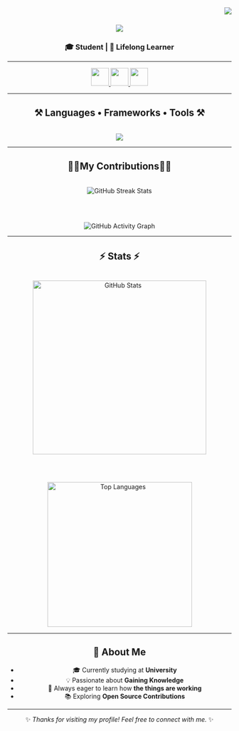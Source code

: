 <!-- Profile Visitor Badge -->
<img align="right" src="https://visitor-badge.laobi.icu/badge?page_id=SubhajitM1905.SubhajitM1905" />

<!-- Typing Header -->
<h1 align="center">
  <img src="https://readme-typing-svg.herokuapp.com/?font=Righteous&size=35&center=true&vCenter=true&width=600&height=70&duration=4000&lines=Hi+There!+👋;+I'm+Subhajit+Misra!;" />
</h1>

<h3 align="center">🎓 Student | 🚀 Lifelong Learner</h3>

---

<!-- Social Links -->
<div align="center"> 
  <a href="mailto:subhajitmisra1905@gmail.com">
  <img src="https://upload.wikimedia.org/wikipedia/commons/4/4e/Gmail_Icon.png" width="40" height="40">
  </a>

  <a href="https://www.linkedin.com/in/subhajit-misra-421b4637a//" target="_blank">
  <img src="https://upload.wikimedia.org/wikipedia/commons/c/ca/LinkedIn_logo_initials.png" width="40" height="40">
  </a>


  <a href="https://www.instagram.com/subhajit_1905/" target="_blank">
    <img src="https://upload.wikimedia.org/wikipedia/commons/a/a5/Instagram_icon.png" width="40" height="40">
  </a>


---

<h2 align="center">⚒️ Languages • Frameworks • Tools ⚒️</h2>
<br/>
<div align="center">
  <img src="https://skillicons.dev/icons?i=react,vite,html,css,js,python,c,cpp,mysql,git,github,vscode" />
</div>

---


<h2 align="center">👷‍♂️My Contributions👷‍♂️</h2>
<br/>
<div align="center">
  
  <!-- GitHub Streak Stats -->
  <img src="https://streak-stats.demolab.com?user=SubhajitM1905&theme=tokyonight&hide_border=true&border_radius=10" alt="GitHub Streak Stats" />
  
  <br><br>
  
  <!-- GitHub Activity Graph -->
  <img src="https://github-readme-activity-graph.vercel.app/graph?username=SubhajitM1905&theme=tokyo-night&hide_border=true&area=true&radius=10" alt="GitHub Activity Graph" />
  
</div>

---

## ⚡ Stats ⚡
<br/>
<div align="center">

  <!-- GitHub Stats -->
  <img width=390 src="https://github-readme-stats.vercel.app/api?username=SubhajitM1905&show_icons=true&theme=react&rank_icon=github&border_radius=10" alt="GitHub Stats" />
  
  <br/><br/>

  <!-- Top Languages -->
  <img width=325 src="https://github-readme-stats.vercel.app/api/top-langs/?username=SubhajitM1905&hide=HTML&langs_count=8&layout=compact&theme=react&border_radius=10&size_weight=0.5&count_weight=0.5&exclude_repo=github-readme-stats" alt="Top Languages" />

</div>

---

## 🌟 About Me  
- 🎓 Currently studying at **University**  
- 💡 Passionate about **Gaining Knowledge**  
- 🚀 Always eager to learn how **the things are working**  
- 📚 Exploring **Open Source Contributions**  

---

✨ *Thanks for visiting my profile! Feel free to connect with me.* ✨
